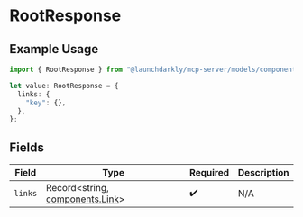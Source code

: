 # RootResponse

## Example Usage

```typescript
import { RootResponse } from "@launchdarkly/mcp-server/models/components";

let value: RootResponse = {
  links: {
    "key": {},
  },
};
```

## Fields

| Field                                                              | Type                                                               | Required                                                           | Description                                                        |
| ------------------------------------------------------------------ | ------------------------------------------------------------------ | ------------------------------------------------------------------ | ------------------------------------------------------------------ |
| `links`                                                            | Record<string, [components.Link](../../models/components/link.md)> | :heavy_check_mark:                                                 | N/A                                                                |